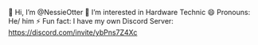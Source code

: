 👋 Hi, I’m @NessieOtter
👀 I’m interested in Hardware Technic
😄 Pronouns: He/ him
⚡ Fun fact: I have my own Discord Server: https://discord.com/invite/ybPns7Z4Xc
